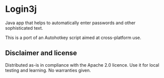 # Login3j

Java app that helps to automatically enter passwords and other sophisticated text.

This is a port of an Autohotkey script aimed at cross-platform use.

## Disclaimer and license

Distributed as-is in compliance with the Apache 2.0 licence. Use it for local testing and learning. No warranties given.